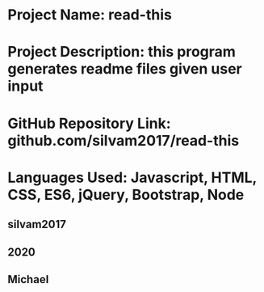 
## 
  
# Project Name: read-this

# Project Description: this program generates readme files given user input

# GitHub Repository Link: github.com/silvam2017/read-this

# Languages Used: Javascript, HTML, CSS, ES6, jQuery, Bootstrap, Node
    
    
## silvam2017
## 2020
## Michael
      
